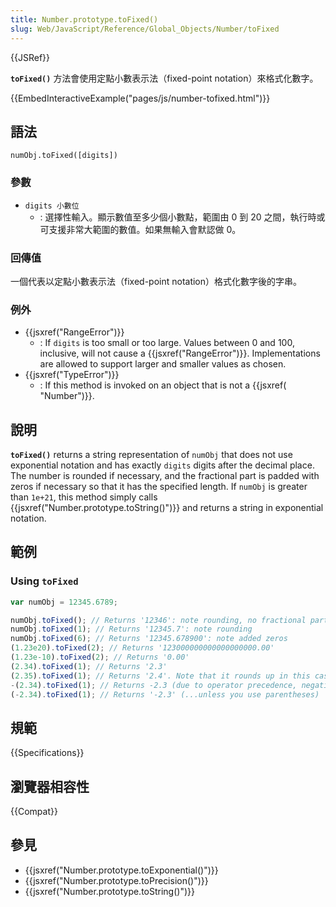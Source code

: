 ```yaml
---
title: Number.prototype.toFixed()
slug: Web/JavaScript/Reference/Global_Objects/Number/toFixed
---
```


{{JSRef}}

**`toFixed()`** 方法會使用定點小數表示法（fixed-point notation）來格式化數字。

{{EmbedInteractiveExample("pages/js/number-tofixed.html")}}

## 語法

```js-nolint
numObj.toFixed([digits])
```

### 參數

- `digits 小數位`
  - : 選擇性輸入。顯示數值至多少個小數點，範圍由 0 到 20 之間，執行時或可支援非常大範圍的數值。如果無輸入會默認做 0。

### 回傳值

一個代表以定點小數表示法（fixed-point notation）格式化數字後的字串。

### 例外

- {{jsxref("RangeError")}}
  - : If `digits` is too small or too large. Values between 0 and 100, inclusive, will not cause a {{jsxref("RangeError")}}. Implementations are allowed to support larger and smaller values as chosen.
- {{jsxref("TypeError")}}
  - : If this method is invoked on an object that is not a {{jsxref( "Number")}}.

## 說明

**`toFixed()`** returns a string representation of `numObj` that does not use exponential notation and has exactly `digits` digits after the decimal place. The number is rounded if necessary, and the fractional part is padded with zeros if necessary so that it has the specified length. If `numObj` is greater than `1e+21`, this method simply calls {{jsxref("Number.prototype.toString()")}} and returns a string in exponential notation.

## 範例

### Using `toFixed`

```js
var numObj = 12345.6789;

numObj.toFixed(); // Returns '12346': note rounding, no fractional part
numObj.toFixed(1); // Returns '12345.7': note rounding
numObj.toFixed(6); // Returns '12345.678900': note added zeros
(1.23e20).toFixed(2); // Returns '123000000000000000000.00'
(1.23e-10).toFixed(2); // Returns '0.00'
(2.34).toFixed(1); // Returns '2.3'
(2.35).toFixed(1); // Returns '2.4'. Note that it rounds up in this case.
-(2.34).toFixed(1); // Returns -2.3 (due to operator precedence, negative number literals don't return a string...)
(-2.34).toFixed(1); // Returns '-2.3' (...unless you use parentheses)
```

## 規範

{{Specifications}}

## 瀏覽器相容性

{{Compat}}

## 參見

- {{jsxref("Number.prototype.toExponential()")}}
- {{jsxref("Number.prototype.toPrecision()")}}
- {{jsxref("Number.prototype.toString()")}}
